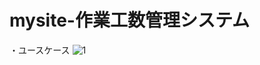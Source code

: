 # mysite-作業工数管理システム

・ユースケース
![1](https://user-images.githubusercontent.com/40058717/45882063-f7f62980-bde7-11e8-8d47-277203c21ea5.png)